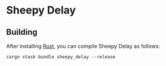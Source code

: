 # Sheepy Delay

## Building

After installing [Rust](https://rustup.rs/), you can compile Sheepy Delay as follows:

```shell
cargo xtask bundle sheepy_delay --release
```
